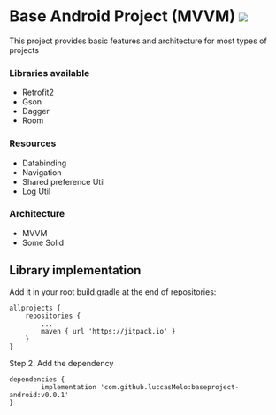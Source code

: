 # Base Android Project (MVVM) [![](https://jitpack.io/v/luccasMelo/kotlin-utils.svg)](https://jitpack.io/#luccasMelo/baseproject-android)

This project provides basic features and architecture for most types of projects

### Libraries available

- Retrofit2
- Gson
- Dagger
- Room


### Resources

- Databinding
- Navigation
- Shared preference Util
- Log Util


### Architecture

- MVVM
- Some Solid

## Library implementation

Add it in your root build.gradle at the end of repositories:

	allprojects {
		repositories {
			...
			maven { url 'https://jitpack.io' }
		}
	}
Step 2. Add the dependency

	dependencies {
	        implementation 'com.github.luccasMelo:baseproject-android:v0.0.1'
	}
